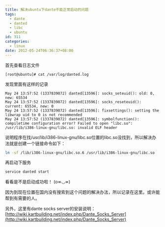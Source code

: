 ```yaml
---
title: 解决ubuntu下dante不能正常启动的问题
tags:
  - dante
  - danted
  - libc
  - ubuntu
id: 311
categories:
  - linux
date: 2012-05-24T06:36:37+08:00
---
```


首先查看日志文件
```shell
[root@ubuntu]# cat /var/log/danted.log
```

发现里面有这样的记录
```text
May 24 13:57:52 (1337839072) danted[13596]: socks_seteuid(): old: 0, new: 65534
May 24 13:57:52 (1337839072) danted[13596]: socks_reseteuid(): current: 65534, new: 0
May 24 13:57:52 (1337839072) danted[13596]: fixsettings(): setting the libwrap uid to 0 is not recommended
May 24 13:57:52 (1337839072) danted[13596]: symbolfunction(): compiletime configuration error? Failed to open "libc.so": /usr/lib/i386-linux-gnu/libc.so: invalid ELF header
```

说明程序在找/usr/lib/i386-linux-gnu/libc.so位置的libc.so没找到，所以解决办法就是创建一个链接命令如下：
```bash
ln -sf /lib/i386-linux-gnu/libc.so.6 /usr/lib/i386-linux-gnu/libc.so
```

再启动下服务
```bash
service danted start
```

看看是不是启动成功啦！
(o≖◡≖)

因为到现在位置在国内没有搜索到这个问题的解决办法，所以记录在这里。或许能帮到有需要的人。

另外，这里有dante socks server的安装说明：
[http://wiki.kartbuilding.net/index.php/Dante_Socks_Server](http://wiki.kartbuilding.net/index.php/Dante_Socks_Server)
